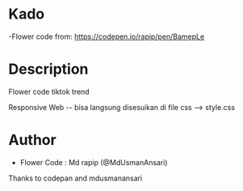 # Kado
-Flower code from: https://codepen.io/rapip/pen/BamepLe


# Description
Flower code tiktok trend 

Responsive Web -- bisa langsung disesuikan di file css --> style.css

# Author
- Flower Code : Md rapip (@MdUsmanAnsari)

Thanks to codepan and mdusmanansari
